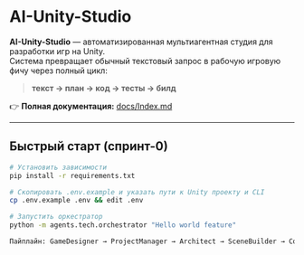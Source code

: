 # AI-Unity-Studio

**AI-Unity-Studio** — автоматизированная мультиагентная студия для разработки игр на Unity.  
Система превращает обычный текстовый запрос в рабочую игровую фичу через полный цикл:

> **текст → план → код → тесты → билд**

👉&nbsp;**Полная документация:** [docs/Index.md](docs/Index.md)

---

## Быстрый старт (спринт-0)

```bash
# Установить зависимости
pip install -r requirements.txt

# Скопировать .env.example и указать пути к Unity проекту и CLI
cp .env.example .env && edit .env

# Запустить оркестратор
python -m agents.tech.orchestrator "Hello world feature"

Пайплайн: GameDesigner → ProjectManager → Architect → SceneBuilder → Coder → Tester → TeamLead → Refactor.
